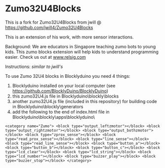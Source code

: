 # Zumo32U4Blocks
This is a fork for Zumo32U4Blocks from jwill @ https://github.com/jwill4/Zumo32U4Blocks

This is an extension of his work, with more sensor interactions.

Background:
We are educators in Singapore teaching zumo bots to young kids. This zumo blocks extension will help kids to understand programming easier. Check us out at www.relsig.com

Instructions:
*similar to jwill's*

To use Zumo 32U4 blocks in Blocklyduino you need 4 things:

1. Blocklyduino installed on your local computer (see https://github.com/BlocklyDuino/BlocklyDuino)
2. this zumo32U4.js file in Blocklyduino\blockly\blocks
3. another zumo32U4.js file (included in this repository) for building code in Blocklyduino\blockly\generators
4. add the following to the end of index.html file in Blocklyduino\blockly\apps\blocklyduino\

`<category name="Zumo">
	<block type="output_leftzmotor"></block>
	<block type="output_rightzmotor"></block>
	<block type="output_bothzmotor"></block>
	<block type="zprox_sense"></block>
	<block type="read_prox_sense"></block>
	<block type="line_sense"></block>
	<block type="read_line_sense"></block>
	<block type="button_a"></block>
	<block type="button_b"></block>
	<block type="button_c"></block>
	<block type="lcd_clear"></block>
	<block type="lcd_string"></block>
	<block type="lcd_number"></block>
	<block type="buzzer_play"></block>
	<block type="buzzer_stop"></block>
</category>`

